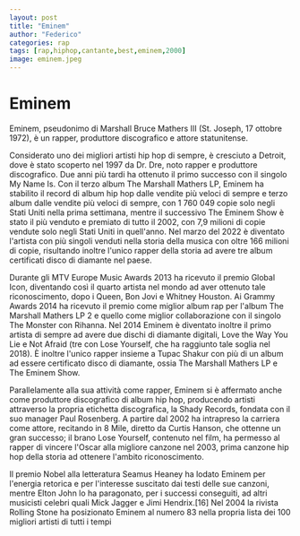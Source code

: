 ```yaml
---
layout: post
title: "Eminem"
author: "Federico"
categories: rap
tags: [rap,hiphop,cantante,best,eminem,2000]
image: eminem.jpeg
---
```


# Eminem


Eminem, pseudonimo di Marshall Bruce Mathers III (St. Joseph, 17 ottobre 1972), è un rapper, produttore discografico e attore statunitense.

Considerato uno dei migliori artisti hip hop di sempre, è cresciuto a Detroit, dove è stato scoperto nel 1997 da Dr. Dre, noto rapper e produttore discografico. Due anni più tardi ha ottenuto il primo successo con il singolo My Name Is. Con il terzo album The Marshall Mathers LP, Eminem ha stabilito il record di album hip hop dalle vendite più veloci di sempre e terzo album dalle vendite più veloci di sempre, con 1 760 049 copie solo negli Stati Uniti nella prima settimana, mentre il successivo The Eminem Show è stato il più venduto e premiato di tutto il 2002, con 7,9 milioni di copie vendute solo negli Stati Uniti in quell'anno. Nel marzo del 2022 è diventato l'artista con più singoli venduti nella storia della musica con oltre 166 milioni di copie, risultando inoltre l'unico rapper della storia ad avere tre album certificati disco di diamante nel paese.

Durante gli MTV Europe Music Awards 2013 ha ricevuto il premio Global Icon, diventando così il quarto artista nel mondo ad aver ottenuto tale riconoscimento, dopo i Queen, Bon Jovi e Whitney Houston. Ai Grammy Awards 2014 ha ricevuto il premio come miglior album rap per l'album The Marshall Mathers LP 2 e quello come miglior collaborazione con il singolo The Monster con Rihanna. Nel 2014 Eminem è diventato inoltre il primo artista di sempre ad avere due dischi di diamante digitali, Love the Way You Lie e Not Afraid (tre con Lose Yourself, che ha raggiunto tale soglia nel 2018). È inoltre l'unico rapper insieme a Tupac Shakur con più di un album ad essere certificato disco di diamante, ossia The Marshall Mathers LP e The Eminem Show.

Parallelamente alla sua attività come rapper, Eminem si è affermato anche come produttore discografico di album hip hop, producendo artisti attraverso la propria etichetta discografica, la Shady Records, fondata con il suo manager Paul Rosenberg. A partire dal 2002 ha intrapreso la carriera come attore, recitando in 8 Mile, diretto da Curtis Hanson, che ottenne un gran successo; il brano Lose Yourself, contenuto nel film, ha permesso al rapper di vincere l'Oscar alla migliore canzone nel 2003, prima canzone hip hop della storia ad ottenere l'ambito riconoscimento.

Il premio Nobel alla letteratura Seamus Heaney ha lodato Eminem per l'energia retorica e per l'interesse suscitato dai testi delle sue canzoni, mentre Elton John lo ha paragonato, per i successi conseguiti, ad altri musicisti celebri quali Mick Jagger e Jimi Hendrix.[16] Nel 2004 la rivista Rolling Stone ha posizionato Eminem al numero 83 nella propria lista dei 100 migliori artisti di tutti i tempi
